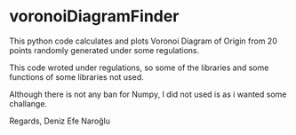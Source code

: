 # voronoiDiagramFinder
This python code calculates and plots Voronoi Diagram of Origin from 20 points randomly generated under some regulations.

This code wroted under regulations, so some of the libraries and some functions of some libraries not used.

Although there is not any ban for Numpy, I did not used is as i wanted some challange.

Regards, 
Deniz Efe Naroğlu
